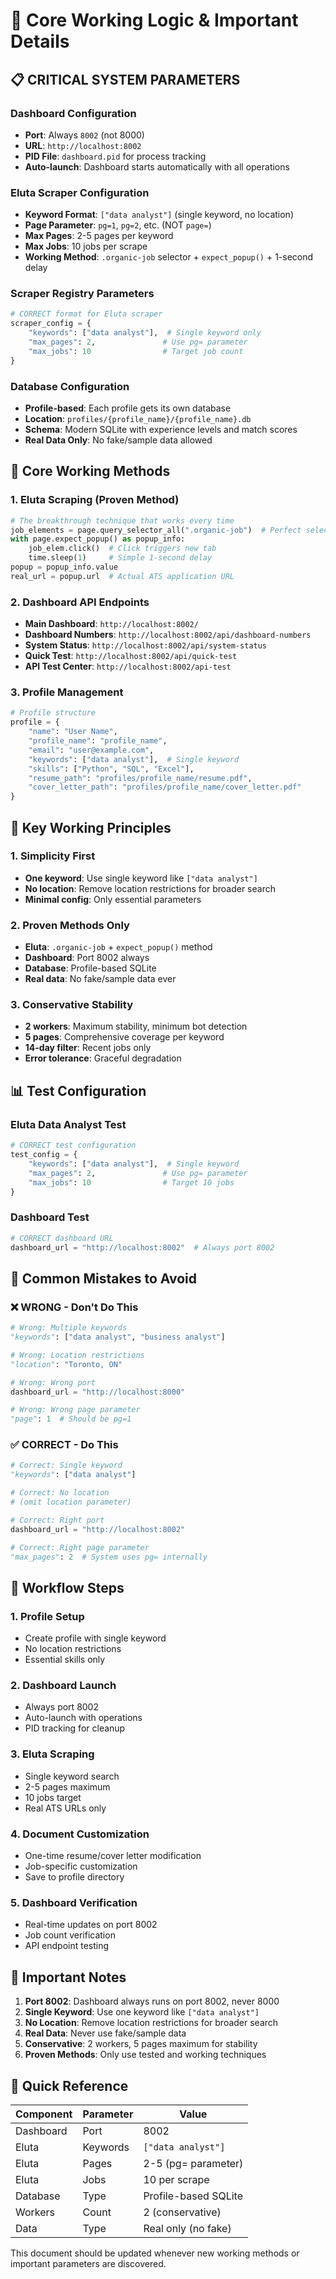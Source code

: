 # 🎯 Core Working Logic & Important Details

## 📋 **CRITICAL SYSTEM PARAMETERS**

### **Dashboard Configuration**
- **Port**: Always `8002` (not 8000)
- **URL**: `http://localhost:8002`
- **PID File**: `dashboard.pid` for process tracking
- **Auto-launch**: Dashboard starts automatically with all operations

### **Eluta Scraper Configuration**
- **Keyword Format**: `["data analyst"]` (single keyword, no location)
- **Page Parameter**: `pg=1`, `pg=2`, etc. (NOT `page=`)
- **Max Pages**: 2-5 pages per keyword
- **Max Jobs**: 10 jobs per scrape
- **Working Method**: `.organic-job` selector + `expect_popup()` + 1-second delay

### **Scraper Registry Parameters**
```python
# CORRECT format for Eluta scraper
scraper_config = {
    "keywords": ["data analyst"],  # Single keyword only
    "max_pages": 2,               # Use pg= parameter
    "max_jobs": 10                # Target job count
}
```

### **Database Configuration**
- **Profile-based**: Each profile gets its own database
- **Location**: `profiles/{profile_name}/{profile_name}.db`
- **Schema**: Modern SQLite with experience levels and match scores
- **Real Data Only**: No fake/sample data allowed

## 🔧 **Core Working Methods**

### **1. Eluta Scraping (Proven Method)**
```python
# The breakthrough technique that works every time
job_elements = page.query_selector_all(".organic-job")  # Perfect selector
with page.expect_popup() as popup_info:
    job_elem.click()  # Click triggers new tab
    time.sleep(1)     # Simple 1-second delay
popup = popup_info.value
real_url = popup.url  # Actual ATS application URL
```

### **2. Dashboard API Endpoints**
- **Main Dashboard**: `http://localhost:8002/`
- **Dashboard Numbers**: `http://localhost:8002/api/dashboard-numbers`
- **System Status**: `http://localhost:8002/api/system-status`
- **Quick Test**: `http://localhost:8002/api/quick-test`
- **API Test Center**: `http://localhost:8002/api-test`

### **3. Profile Management**
```python
# Profile structure
profile = {
    "name": "User Name",
    "profile_name": "profile_name",
    "email": "user@example.com",
    "keywords": ["data analyst"],  # Single keyword
    "skills": ["Python", "SQL", "Excel"],
    "resume_path": "profiles/profile_name/resume.pdf",
    "cover_letter_path": "profiles/profile_name/cover_letter.pdf"
}
```

## 🎯 **Key Working Principles**

### **1. Simplicity First**
- **One keyword**: Use single keyword like `["data analyst"]`
- **No location**: Remove location restrictions for broader search
- **Minimal config**: Only essential parameters

### **2. Proven Methods Only**
- **Eluta**: `.organic-job` + `expect_popup()` method
- **Dashboard**: Port 8002 always
- **Database**: Profile-based SQLite
- **Real data**: No fake/sample data ever

### **3. Conservative Stability**
- **2 workers**: Maximum stability, minimum bot detection
- **5 pages**: Comprehensive coverage per keyword
- **14-day filter**: Recent jobs only
- **Error tolerance**: Graceful degradation

## 📊 **Test Configuration**

### **Eluta Data Analyst Test**
```python
# CORRECT test configuration
test_config = {
    "keywords": ["data analyst"],  # Single keyword
    "max_pages": 2,               # Use pg= parameter
    "max_jobs": 10                # Target 10 jobs
}
```

### **Dashboard Test**
```python
# CORRECT dashboard URL
dashboard_url = "http://localhost:8002"  # Always port 8002
```

## 🚨 **Common Mistakes to Avoid**

### **❌ WRONG - Don't Do This**
```python
# Wrong: Multiple keywords
"keywords": ["data analyst", "business analyst"]

# Wrong: Location restrictions
"location": "Toronto, ON"

# Wrong: Wrong port
dashboard_url = "http://localhost:8000"

# Wrong: Wrong page parameter
"page": 1  # Should be pg=1
```

### **✅ CORRECT - Do This**
```python
# Correct: Single keyword
"keywords": ["data analyst"]

# Correct: No location
# (omit location parameter)

# Correct: Right port
dashboard_url = "http://localhost:8002"

# Correct: Right page parameter
"max_pages": 2  # System uses pg= internally
```

## 🔄 **Workflow Steps**

### **1. Profile Setup**
- Create profile with single keyword
- No location restrictions
- Essential skills only

### **2. Dashboard Launch**
- Always port 8002
- Auto-launch with operations
- PID tracking for cleanup

### **3. Eluta Scraping**
- Single keyword search
- 2-5 pages maximum
- 10 jobs target
- Real ATS URLs only

### **4. Document Customization**
- One-time resume/cover letter modification
- Job-specific customization
- Save to profile directory

### **5. Dashboard Verification**
- Real-time updates on port 8002
- Job count verification
- API endpoint testing

## 📝 **Important Notes**

1. **Port 8002**: Dashboard always runs on port 8002, never 8000
2. **Single Keyword**: Use one keyword like `["data analyst"]`
3. **No Location**: Remove location restrictions for broader search
4. **Real Data**: Never use fake/sample data
5. **Conservative**: 2 workers, 5 pages maximum for stability
6. **Proven Methods**: Only use tested and working techniques

## 🎯 **Quick Reference**

| Component | Parameter | Value |
|-----------|-----------|-------|
| Dashboard | Port | 8002 |
| Eluta | Keywords | `["data analyst"]` |
| Eluta | Pages | 2-5 (pg= parameter) |
| Eluta | Jobs | 10 per scrape |
| Database | Type | Profile-based SQLite |
| Workers | Count | 2 (conservative) |
| Data | Type | Real only (no fake) |

This document should be updated whenever new working methods or important parameters are discovered. 